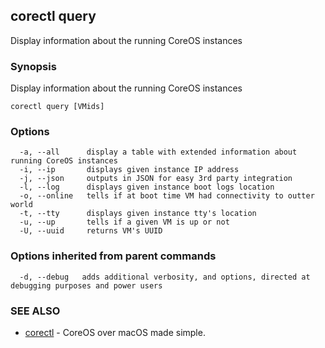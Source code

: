 ## corectl query

Display information about the running CoreOS instances

### Synopsis


Display information about the running CoreOS instances

```
corectl query [VMids]
```

### Options

```
  -a, --all      display a table with extended information about running CoreOS instances
  -i, --ip       displays given instance IP address
  -j, --json     outputs in JSON for easy 3rd party integration
  -l, --log      displays given instance boot logs location
  -o, --online   tells if at boot time VM had connectivity to outter world
  -t, --tty      displays given instance tty's location
  -u, --up       tells if a given VM is up or not
  -U, --uuid     returns VM's UUID
```

### Options inherited from parent commands

```
  -d, --debug   adds additional verbosity, and options, directed at debugging purposes and power users
```

### SEE ALSO
* [corectl](corectl.md)	 - CoreOS over macOS made simple.

